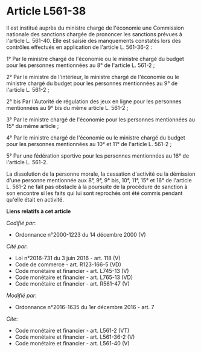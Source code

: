 # Article L561-38

Il est institué auprès du ministre chargé de l'économie une Commission nationale des sanctions chargée de prononcer les
sanctions prévues à l'article L. 561-40. Elle est saisie des manquements constatés lors des contrôles effectués en
application de l'article L. 561-36-2 : 

1° Par le ministre chargé de l'économie ou le ministre chargé du budget pour les personnes mentionnées au 8° de l'article L.
561-2 ; 

2° Par le ministre de l'intérieur, le ministre chargé de l'économie ou le ministre chargé du budget pour les personnes
mentionnées au 9° de l'article L. 561-2 ; 

2° bis Par l'Autorité de régulation des jeux en ligne pour les personnes mentionnées au 9° bis du même article L. 561-2 ; 

3° Par le ministre chargé de l'économie pour les personnes mentionnées au 15° du même article ; 

4° Par le ministre chargé de l'économie ou le ministre chargé du budget pour les personnes mentionnées au 10° et 11° de
l'article L. 561-2 ; 

5° Par une fédération sportive pour les personnes mentionnées au 16° de l'article L. 561-2. 

La dissolution de la personne morale, la cessation d'activité ou la démission d'une personne mentionnée aux 8°, 9°, 9° bis,
10°, 11°, 15° et 16° de l'article L. 561-2 ne fait pas obstacle à la poursuite de la procédure de sanction à son encontre si
les faits qui lui sont reprochés ont été commis pendant qu'elle était en activité.

**Liens relatifs à cet article**

_Codifié par_:

  - Ordonnance n°2000-1223 du 14 décembre 2000 (V)

_Cité par_:

  - Loi n°2016-731 du 3 juin 2016 - art. 118 (V)
  - Code de commerce - art. R123-166-5 (VD)
  - Code monétaire et financier - art. L745-13 (V)
  - Code monétaire et financier - art. L765-13 (VD)
  - Code monétaire et financier - art. R561-47 (V)

_Modifié par_:

  - Ordonnance n°2016-1635 du 1er décembre 2016 - art. 7

_Cite_:

  - Code monétaire et financier - art. L561-2 (VT)
  - Code monétaire et financier - art. L561-36-2 (V)
  - Code monétaire et financier - art. L561-40 (V)
